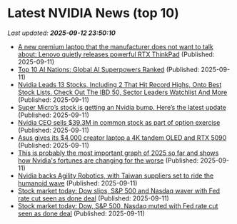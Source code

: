 # Latest NVIDIA News (top 10)
_Last updated: **2025-09-12 23:50:10**_

- [A new premium laptop that the manufacturer does not want to talk about: Lenovo quietly releases powerful RTX ThinkPad](https://www.notebookcheck.net/A-new-premium-laptop-that-the-manufacturer-does-not-want-to-talk-about-Lenovo-quietly-releases-powerful-RTX-ThinkPad.1112437.0.html) (Published: 2025-09-11)
- [Top 10 AI Nations: Global AI Superpowers Ranked](https://www.forbes.com/sites/johnkoetsier/2025/09/11/top-10-ai-nations-global-ai-superpowers-ranked/) (Published: 2025-09-11)
- [Nvidia Leads 13 Stocks, Including 2 That Hit Record Highs, Onto Best Stock Lists. Check Out The IBD 50, Sector Leaders Watchlist And More](https://biztoc.com/x/9f722c1cdca63b09) (Published: 2025-09-11)
- [Super Micro’s stock is getting an Nvidia bump. Here’s the latest update](https://biztoc.com/x/cc685da0d77ef241) (Published: 2025-09-11)
- [Nvidia CEO sells $39.3M in common stock as part of option exercise](https://thefly.com/permalinks/entry.php/id4197109/NVDA-Nvidia-CEO-sells-M-in-common-stock-as-part-of-option-exercise) (Published: 2025-09-11)
- [Asus gives its $4,000 creator laptop a 4K tandem OLED and RTX 5090](https://www.theverge.com/news/776667/asus-proart-p16-laptop-creators-nvidia-rtx-5090-4k-price-specs) (Published: 2025-09-11)
- [This is probably the most important graph of 2025 so far and shows how Nvidia's fortunes are changing for the worse](https://www.techradar.com/ai-platforms-assistants/chatgpt/this-is-probably-the-most-important-graph-of-2025-so-far-and-shows-how-nvidias-fortunes-are-changing-for-the-worse) (Published: 2025-09-11)
- [Nvidia backs Agility Robotics, with Taiwan suppliers set to ride the humanoid wave](https://www.digitimes.com/news/a20250911PD241/ability-enterprise-nvidia-humanoid-robotics.html) (Published: 2025-09-11)
- [Stock market today: Dow slips, S&P 500 and Nasdaq waver with Fed rate cut seen as done deal](https://finance.yahoo.com/news/live/stock-market-today-dow-slips-sp-500-and-nasdaq-waver-with-fed-rate-cut-seen-as-done-deal-223701392.html) (Published: 2025-09-11)
- [Stock market today: Dow, S&P 500, Nasdaq muted with Fed rate cut seen as done deal](https://finance.yahoo.com/news/live/stock-market-today-dow-sp-500-nasdaq-muted-with-fed-rate-cut-seen-as-done-deal-223701696.html) (Published: 2025-09-11)
